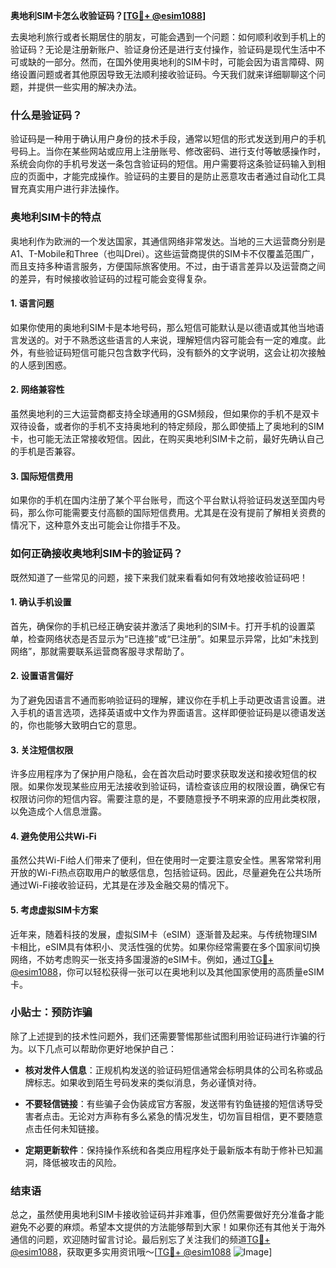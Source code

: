 **奥地利SIM卡怎么收验证码？[[TG💪+ @esim1088](https://t.me/s/esim1088)]**

去奥地利旅行或者长期居住的朋友，可能会遇到一个问题：如何顺利收到手机上的验证码？无论是注册新账户、验证身份还是进行支付操作，验证码是现代生活中不可或缺的一部分。然而，在国外使用奥地利的SIM卡时，可能会因为语言障碍、网络设置问题或者其他原因导致无法顺利接收验证码。今天我们就来详细聊聊这个问题，并提供一些实用的解决办法。

### 什么是验证码？

验证码是一种用于确认用户身份的技术手段，通常以短信的形式发送到用户的手机号码上。当你在某些网站或应用上注册账号、修改密码、进行支付等敏感操作时，系统会向你的手机号发送一条包含验证码的短信。用户需要将这条验证码输入到相应的页面中，才能完成操作。验证码的主要目的是防止恶意攻击者通过自动化工具冒充真实用户进行非法操作。

### 奥地利SIM卡的特点

奥地利作为欧洲的一个发达国家，其通信网络非常发达。当地的三大运营商分别是A1、T-Mobile和Three（也叫Drei）。这些运营商提供的SIM卡不仅覆盖范围广，而且支持多种语言服务，方便国际旅客使用。不过，由于语言差异以及运营商之间的差异，有时候接收验证码的过程可能会变得复杂。

#### 1. 语言问题
如果你使用的奥地利SIM卡是本地号码，那么短信可能默认是以德语或其他当地语言发送的。对于不熟悉这些语言的人来说，理解短信内容可能会有一定的难度。此外，有些验证码短信可能只包含数字代码，没有额外的文字说明，这会让初次接触的人感到困惑。

#### 2. 网络兼容性
虽然奥地利的三大运营商都支持全球通用的GSM频段，但如果你的手机不是双卡双待设备，或者你的手机不支持奥地利的特定频段，那么即使插上了奥地利的SIM卡，也可能无法正常接收短信。因此，在购买奥地利SIM卡之前，最好先确认自己的手机是否兼容。

#### 3. 国际短信费用
如果你的手机在国内注册了某个平台账号，而这个平台默认将验证码发送至国内号码，那么你可能需要支付高额的国际短信费用。尤其是在没有提前了解相关资费的情况下，这种意外支出可能会让你措手不及。

### 如何正确接收奥地利SIM卡的验证码？

既然知道了一些常见的问题，接下来我们就来看看如何有效地接收验证码吧！

#### 1. 确认手机设置
首先，确保你的手机已经正确安装并激活了奥地利的SIM卡。打开手机的设置菜单，检查网络状态是否显示为“已连接”或“已注册”。如果显示异常，比如“未找到网络”，那就需要联系运营商客服寻求帮助了。

#### 2. 设置语言偏好
为了避免因语言不通而影响验证码的理解，建议你在手机上手动更改语言设置。进入手机的语言选项，选择英语或中文作为界面语言。这样即便验证码是以德语发送的，你也能够大致明白它的意思。

#### 3. 关注短信权限
许多应用程序为了保护用户隐私，会在首次启动时要求获取发送和接收短信的权限。如果你发现某些应用无法接收到验证码，请检查该应用的权限设置，确保它有权限访问你的短信内容。需要注意的是，不要随意授予不明来源的应用此类权限，以免造成个人信息泄露。

#### 4. 避免使用公共Wi-Fi
虽然公共Wi-Fi给人们带来了便利，但在使用时一定要注意安全性。黑客常常利用开放的Wi-Fi热点窃取用户的敏感信息，包括验证码。因此，尽量避免在公共场所通过Wi-Fi接收验证码，尤其是在涉及金融交易的情况下。

#### 5. 考虑虚拟SIM卡方案
近年来，随着科技的发展，虚拟SIM卡（eSIM）逐渐普及起来。与传统物理SIM卡相比，eSIM具有体积小、灵活性强的优势。如果你经常需要在多个国家间切换网络，不妨考虑购买一张支持多国漫游的eSIM卡。例如，通过[TG💪+ @esim1088](https://t.me/s/esim1088)，你可以轻松获得一张可以在奥地利以及其他国家使用的高质量eSIM卡。

### 小贴士：预防诈骗

除了上述提到的技术性问题外，我们还需要警惕那些试图利用验证码进行诈骗的行为。以下几点可以帮助你更好地保护自己：

- **核对发件人信息**：正规机构发送的验证码短信通常会标明具体的公司名称或品牌标志。如果收到陌生号码发来的类似消息，务必谨慎对待。
  
- **不要轻信链接**：有些骗子会伪装成官方客服，发送带有钓鱼链接的短信诱导受害者点击。无论对方声称有多么紧急的情况发生，切勿盲目相信，更不要随意点击任何未知链接。
  
- **定期更新软件**：保持操作系统和各类应用程序处于最新版本有助于修补已知漏洞，降低被攻击的风险。

### 结束语

总之，虽然使用奥地利SIM卡接收验证码并非难事，但仍然需要做好充分准备才能避免不必要的麻烦。希望本文提供的方法能够帮到大家！如果你还有其他关于海外通信的问题，欢迎随时留言讨论。最后别忘了关注我们的频道[TG💪+ @esim1088](https://t.me/s/esim1088)，获取更多实用资讯哦～[[TG💪+ @esim1088](https://t.me/s/esim1088) ![Image](https://i.postimg.cc/4NQfJmqS/Snipaste-2025-05-13-00-14-12.png)]